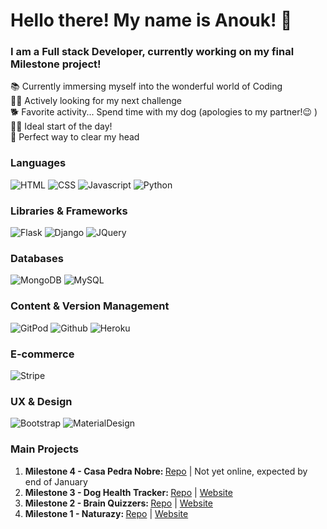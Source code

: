 # Hello there! My name is Anouk! 👋
### I am a Full stack Developer, currently working on my final Milestone project!

📚  Currently immersing myself into the wonderful world of Coding  
👩‍💻  Actively looking for my next challenge   
🐕  Favorite activity... Spend time with my dog (apologies to my partner!😉 )  
🏃‍♀️  Ideal start of the day!  
🎹  Perfect way to clear my head 

### Languages

![HTML](https://img.shields.io/static/v1?label=HTML&message=5&style=flat&color=E34F26&logo=html5)
![CSS](https://img.shields.io/static/v1?label=CSS&message=3&style=flat&color=1572B6&logo=css3)
![Javascript](https://img.shields.io/static/v1?label=JavaScript&message=ES8&style=flat&color=F7DF1E&logo=JavaScript)
![Python](https://img.shields.io/static/v1?label=Python&message=3&style=flat&color=3776AB&logo=PYTHON)

### Libraries & Frameworks

![Flask](https://img.shields.io/static/v1?label=Flask&message=1.1.2&style=flat&color=000000&logo=flask)
![Django](https://img.shields.io/static/v1?label=Django&message=3.0.8&style=flat&color=092E20&logo=django)
![JQuery](https://img.shields.io/static/v1?label=JQuery&message=3.5.1&style=flat&color=0769AD&logo=jquery)

### Databases

![MongoDB](https://img.shields.io/static/v1?label=MongoDB&message=4.2.8&style=flat&color=47A248&logo=mongodb)
![MySQL](https://img.shields.io/static/v1?label=MySQL&message=8&style=flat&color=4479A1&logo=mysql)

### Content & Version Management

![GitPod](https://img.shields.io/static/v1?label=GitPod&message=🌙&style=flat&color=1AA6E4&logo=gitpod)
![Github](https://img.shields.io/static/v1?label=GitHub&message=🪐&style=flat&color=181717&logo=github)
![Heroku](https://img.shields.io/static/v1?label=Heroku&message=👽&style=flat&color=430098&logo=heroku)

### E-commerce

![Stripe](https://img.shields.io/static/v1?label=Stripe&message=💰&style=flat&color=008CDD&logo=stripe)

### UX & Design

![Bootstrap](https://img.shields.io/static/v1?label=Bootstrap&message=🎨&style=flat&color=563D7C&logo=bootstrap)
![MaterialDesign](https://img.shields.io/static/v1?label=MaterialDesign&message=🎨&style=flat&color=757575&logo=material-design)

### Main Projects

1.  <strong>Milestone 4 - Casa Pedra Nobre: </strong><a href="https://github.com/AnoukSmet/Casa-Pedra-Nobre" alt="Casa Pedra Nobre Repo" target="_blank">Repo</a> | Not yet online, expected by end of January
2.  <strong>Milestone 3 - Dog Health Tracker: </strong><a href="https://github.com/AnoukSmet/Dog-Health-Tracker" alt="Dog Health Tracker Repo" target="_blank">Repo</a> | <a href="https://dog-health-tracker.herokuapp.com/" alt="Dog Health Tracker website" target="_blank">Website</a>
3.  <strong>Milestone 2 - Brain Quizzers: </strong><a href="https://github.com/AnoukSmet/Brain-Quizzers" alt="Brain Quizzers Repo" target="_blank">Repo</a> | <a href="https://anouksmet.github.io/Brain-Quizzers/" alt="Brain Quizzers website" target="_blank">Website</a>
4.  <strong>Milestone 1 - Naturazy: </strong><a href="https://github.com/AnoukSmet/Naturazy" alt="Naturazy Repo" target="_blank">Repo</a> | <a href="https://anouksmet.github.io/Naturazy/" alt="Naturazy website" target="_blank">Website</a>
